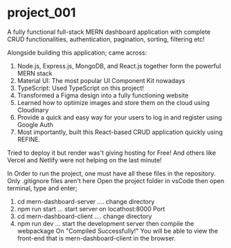 # project_001

A fully functional full-stack MERN dashboard application with complete CRUD functionalities, authentication, pagination, sorting, filtering etc!


Alongside building this application; came across:
1. Node.js, Express.js, MongoDB, and React.js together form the powerful MERN stack
2. Material UI: The most popular UI Component Kit nowadays
3. TypeScript: Used TypeScript on this project!
4. Transformed a Figma design into a fully functioning website
5. Learned how to optimize images and store them on the cloud using Cloudinary
6. Provide a quick and easy way for your users to log in and register using Google Auth
7. Most importantly, built this React-based CRUD application quickly using REFINE.

Tried to deploy it but render was't giving hosting for Free! And others like Vercel and Netlify were not helping on the last minute!


In Order to run the project, one must have all these files in the repository. Only .gitignore files aren't here
Open the project folder in vsCode then open terminal, type and enter;
1. cd mern-dashboard-server .... change directory
2. npm run start ... start server on locathost:8000 Port
3. cd mern-dashboard-client .... change directory
4. npm run dev   ... start the development server then compile the webpackage
    On "Compiled Successfully!" You will be able to view the front-end that is mern-dashboard-client in the browser.
